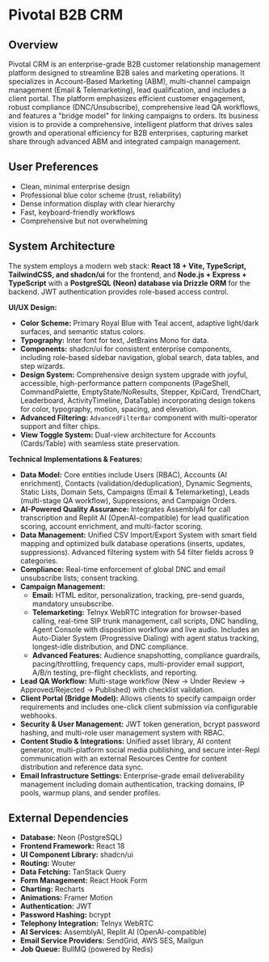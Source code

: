 # Pivotal B2B CRM

## Overview
Pivotal CRM is an enterprise-grade B2B customer relationship management platform designed to streamline B2B sales and marketing operations. It specializes in Account-Based Marketing (ABM), multi-channel campaign management (Email & Telemarketing), lead qualification, and includes a client portal. The platform emphasizes efficient customer engagement, robust compliance (DNC/Unsubscribe), comprehensive lead QA workflows, and features a "bridge model" for linking campaigns to orders. Its business vision is to provide a comprehensive, intelligent platform that drives sales growth and operational efficiency for B2B enterprises, capturing market share through advanced ABM and integrated campaign management.

## User Preferences
- Clean, minimal enterprise design
- Professional blue color scheme (trust, reliability)
- Dense information display with clear hierarchy
- Fast, keyboard-friendly workflows
- Comprehensive but not overwhelming

## System Architecture
The system employs a modern web stack: **React 18 + Vite, TypeScript, TailwindCSS, and shadcn/ui** for the frontend, and **Node.js + Express + TypeScript** with a **PostgreSQL (Neon) database via Drizzle ORM** for the backend. JWT authentication provides role-based access control.

**UI/UX Design:**
- **Color Scheme:** Primary Royal Blue with Teal accent, adaptive light/dark surfaces, and semantic status colors.
- **Typography:** Inter font for text, JetBrains Mono for data.
- **Components:** shadcn/ui for consistent enterprise components, including role-based sidebar navigation, global search, data tables, and step wizards.
- **Design System:** Comprehensive design system upgrade with joyful, accessible, high-performance pattern components (PageShell, CommandPalette, EmptyState/NoResults, Stepper, KpiCard, TrendChart, Leaderboard, ActivityTimeline, DataTable) incorporating design tokens for color, typography, motion, spacing, and elevation.
- **Advanced Filtering:** `AdvancedFilterBar` component with multi-operator support and filter chips.
- **View Toggle System:** Dual-view architecture for Accounts (Cards/Table) with seamless state preservation.

**Technical Implementations & Features:**
- **Data Model:** Core entities include Users (RBAC), Accounts (AI enrichment), Contacts (validation/deduplication), Dynamic Segments, Static Lists, Domain Sets, Campaigns (Email & Telemarketing), Leads (multi-stage QA workflow), Suppressions, and Campaign Orders.
- **AI-Powered Quality Assurance:** Integrates AssemblyAI for call transcription and Replit AI (OpenAI-compatible) for lead qualification scoring, account enrichment, and multi-factor scoring.
- **Data Management:** Unified CSV Import/Export System with smart field mapping and optimized bulk database operations (inserts, updates, suppressions). Advanced filtering system with 54 filter fields across 9 categories.
- **Compliance:** Real-time enforcement of global DNC and email unsubscribe lists; consent tracking.
- **Campaign Management:**
    - **Email:** HTML editor, personalization, tracking, pre-send guards, mandatory unsubscribe.
    - **Telemarketing:** Telnyx WebRTC integration for browser-based calling, real-time SIP trunk management, call scripts, DNC handling, Agent Console with disposition workflow and live audio. Includes an Auto-Dialer System (Progressive Dialing) with agent status tracking, longest-idle distribution, and DNC compliance.
    - **Advanced Features:** Audience snapshotting, compliance guardrails, pacing/throttling, frequency caps, multi-provider email support, A/B/n testing, pre-flight checklists, and reporting.
- **Lead QA Workflow:** Multi-stage workflow (New → Under Review → Approved/Rejected → Published) with checklist validation.
- **Client Portal (Bridge Model):** Allows clients to specify campaign order requirements and includes one-click client submission via configurable webhooks.
- **Security & User Management:** JWT token generation, bcrypt password hashing, and multi-role user management system with RBAC.
- **Content Studio & Integrations:** Unified asset library, AI content generator, multi-platform social media publishing, and secure inter-Repl communication with an external Resources Centre for content distribution and reference data sync.
- **Email Infrastructure Settings:** Enterprise-grade email deliverability management including domain authentication, tracking domains, IP pools, warmup plans, and sender profiles.

## External Dependencies
- **Database:** Neon (PostgreSQL)
- **Frontend Framework:** React 18
- **UI Component Library:** shadcn/ui
- **Routing:** Wouter
- **Data Fetching:** TanStack Query
- **Form Management:** React Hook Form
- **Charting:** Recharts
- **Animations:** Framer Motion
- **Authentication:** JWT
- **Password Hashing:** bcrypt
- **Telephony Integration:** Telnyx WebRTC
- **AI Services:** AssemblyAI, Replit AI (OpenAI-compatible)
- **Email Service Providers:** SendGrid, AWS SES, Mailgun
- **Job Queue:** BullMQ (powered by Redis)